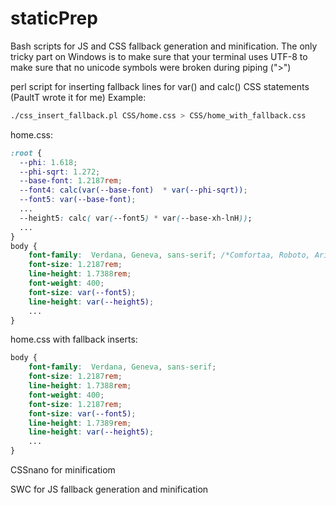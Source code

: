 # staticPrep
Bash scripts for JS and CSS fallback generation and minification. The only tricky part on Windows is to make sure that your terminal uses UTF-8 to make sure that no unicode symbols were broken during piping (">")

perl script for inserting fallback lines for var() and calc() CSS statements (PaultT wrote it for me)
Example:
```bash
./css_insert_fallback.pl CSS/home.css > CSS/home_with_fallback.css
```
home.css:
```css
:root {
  --phi: 1.618;
  --phi-sqrt: 1.272;
  --base-font: 1.2187rem; 
  --font4: calc(var(--base-font)  * var(--phi-sqrt));
  --font5: var(--base-font);
  ...
  --height5: calc( var(--font5) * var(--base-xh-lnH));
  ...
}
body {
    font-family:  Verdana, Geneva, sans-serif; /*Comfortaa, Roboto, Arial, sans-serif;*/
    font-size: 1.2187rem;
    line-height: 1.7388rem;
    font-weight: 400;
    font-size: var(--font5);
    line-height: var(--height5);
    ...
}
```

home.css with fallback inserts:
```css
body {
    font-family:  Verdana, Geneva, sans-serif; 
    font-size: 1.2187rem;
    line-height: 1.7388rem;
    font-weight: 400;
    font-size: 1.2187rem;
    font-size: var(--font5);
    line-height: 1.7389rem; 
    line-height: var(--height5); 
    ...
}
```

CSSnano for minificatiom

SWC for JS fallback generation and minification
